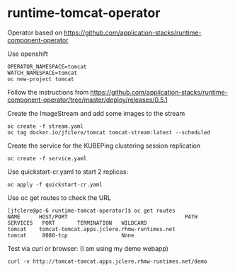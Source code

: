 # runtime-tomcat-operator
Operator based on https://github.com/application-stacks/runtime-component-operator

Use openshift
```
OPERATOR_NAMESPACE=tomcat
WATCH_NAMESPACE=tomcat
oc new-project tomcat
```
Follow the instructions from https://github.com/application-stacks/runtime-component-operator/tree/master/deploy/releases/0.5.1

Create the ImageStream and add some images to the stream
```
oc create -f stream.yaml
oc tag docker.io/jfclere/tomcat tomcat-stream:latest --scheduled
```
Create the service for the KUBEPing clustering session replication
```
oc create -f service.yaml
```
Use quickstart-cr.yaml to start 2 replicas:
```
oc apply -f quickstart-cr.yaml
```
Use oc get routes to check the URL
```
[jfclere@pc-6 runtime-tomcat-operator]$ oc get routes
NAME      HOST/PORT                                     PATH      SERVICES   PORT       TERMINATION   WILDCARD
tomcat    tomcat-tomcat.apps.jclere.rhmw-runtimes.net             tomcat     8080-tcp                 None
```
Test via curl or browser: (I am using my demo webapp)
```
curl -v http://tomcat-tomcat.apps.jclere.rhmw-runtimes.net/demo
```
